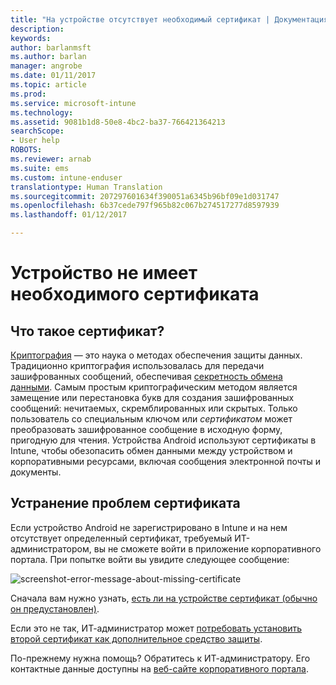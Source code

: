 ```yaml
---
title: "На устройстве отсутствует необходимый сертификат | Документация Майкрософт"
description: 
keywords: 
author: barlanmsft
ms.author: barlan
manager: angrobe
ms.date: 01/11/2017
ms.topic: article
ms.prod: 
ms.service: microsoft-intune
ms.technology: 
ms.assetid: 9081b1d8-50e8-4bc2-ba37-766421364213
searchScope:
- User help
ROBOTS: 
ms.reviewer: arnab
ms.suite: ems
ms.custom: intune-enduser
translationtype: Human Translation
ms.sourcegitcommit: 207297601634f390051a6345b96bf09e1d031747
ms.openlocfilehash: 6b37cede797f965b82c067b274517277d8597939
ms.lasthandoff: 01/12/2017

---
```



# <a name="your-device-is-missing-a-required-certificate"></a>Устройство не имеет необходимого сертификата

## <a name="whats-a-certificate"></a>Что такое сертификат?

[Криптография](https://technet.microsoft.com/en-us/library/cc962030.aspx) — это наука о методах обеспечения защиты данных. Традиционно криптография использовалась для передачи зашифрованных сообщений, обеспечивая [секретность обмена данными](https://technet.microsoft.com/en-us/library/cc962019.aspx). Самым простым криптографическим методом является замещение или перестановка букв для создания зашифрованных сообщений: нечитаемых, скремблированных или скрытых. Только пользователь со специальным ключом или _сертификатом_ может преобразовать зашифрованное сообщение в исходную форму, пригодную для чтения. Устройства Android используют сертификаты в Intune, чтобы обезопасить обмен данными между устройством и корпоративными ресурсами, включая сообщения электронной почты и документы.

## <a name="fixing-certificate-issues"></a>Устранение проблем сертификата

Если устройство Android не зарегистрировано в Intune и на нем отсутствует определенный сертификат, требуемый ИТ-администратором, вы не сможете войти в приложение корпоративного портала. При попытке войти вы увидите следующее сообщение:

![screenshot-error-message-about-missing-certificate](./media/andr-cert_install-1-cert_missing.png)

Сначала вам нужно узнать, [есть ли на устройстве сертификат (обычно он предустановлен)](your-device-is-missing-a-preinstalled-certificate-android.md).

Если это не так, ИТ-администратор может [потребовать установить второй сертификат как дополнительное средство защиты](your-device-is-missing-an-IT-required-certificate-android.md).

По-прежнему нужна помощь? Обратитесь к ИТ-администратору. Его контактные данные доступны на [веб-сайте корпоративного портала](http://portal.manage.microsoft.com).

